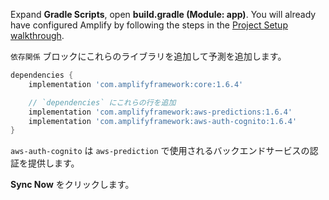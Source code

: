 Expand **Gradle Scripts**, open **build.gradle (Module: app)**. You will already have configured Amplify by following the steps in the [Project Setup walkthrough](~/lib/project-setup/create-application.md).

`依存関係` ブロックにこれらのライブラリを追加して予測を追加します。

```groovy
dependencies {
    implementation 'com.amplifyframework:core:1.6.4'

    // `dependencies` にこれらの行を追加
    implementation 'com.amplifyframework:aws-predictions:1.6.4'
    implementation 'com.amplifyframework:aws-auth-cognito:1.6.4'
}
```

`aws-auth-cognito` は `aws-prediction` で使用されるバックエンドサービスの認証を提供します。

**Sync Now** をクリックします。
